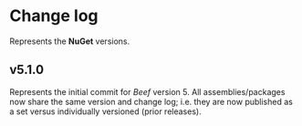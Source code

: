 # Change log

Represents the **NuGet** versions.

## v5.1.0

Represents the initial commit for _Beef_ version 5. All assemblies/packages now share the same version and change log; i.e. they are now published as a set versus individually versioned (prior releases). 
